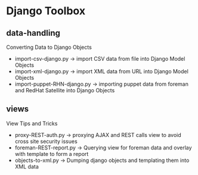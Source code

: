 Django Toolbox
====================

data-handling 
---------------------
Converting Data to Django Objects
* import-csv-django.py -> import CSV data from file into Django Model Objects
* import-xml-django.py -> import XML data from URL into Django Model Objects
* import-puppet-RHN-django.py -> importing puppet data from foreman and RedHat Satellite into Django Objects

views
---------------------
View Tips and Tricks
* proxy-REST-auth.py -> proxying AJAX and REST calls view to avoid cross site security issues
* foreman-REST-report.py -> Querying view for foreman data and overlay with template to form a report
* objects-to-xml.py -> Dumping django objects and templating them into XML data
